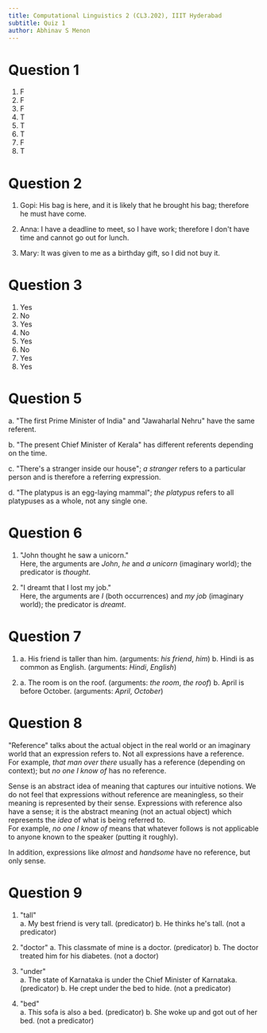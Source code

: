 ```yaml
---
title: Computational Linguistics 2 (CL3.202), IIIT Hyderabad
subtitle: Quiz 1
author: Abhinav S Menon
---
```


# Question 1
1. F
2. F
3. F
4. T
5. T
6. T
7. F
8. T

# Question 2
1. Gopi: His bag is here, and it is likely that he brought his bag; therefore he must have come.  

2. Anna: I have a deadline to meet, so I have work; therefore I don't have time and cannot go out for lunch.  

3. Mary: It was given to me as a birthday gift, so I did not buy it.  

# Question 3
1. Yes
2. No
3. Yes
4. No
5. Yes
6. No
7. Yes
8. Yes

# Question 5
a. "The first Prime Minister of India" and "Jawaharlal Nehru" have the same referent.  

b. "The present Chief Minister of Kerala" has different referents depending on the time.  

c. "There's a stranger inside our house"; _a stranger_ refers to a particular person and is therefore a referring expression.  

d. "The platypus is an egg-laying mammal"; _the platypus_ refers to all platypuses as a whole, not any single one.  

# Question 6
1. "John thought he saw a unicorn."  
    Here, the arguments are _John_, _he_ and _a unicorn_ (imaginary world); the predicator is _thought_.  

2. "I dreamt that I lost my job."  
    Here, the arguments are _I_ (both occurrences) and _my job_ (imaginary world); the predicator is _dreamt_.

# Question 7
1. a. His friend is taller than him. (arguments: _his friend_, _him_)
    b. Hindi is as common as English. (arguments: _Hindi_, _English_)  

2. a. The room is on the roof. (arguments: _the room_, _the roof_)
    b. April is before October. (arguments: _April_, _October_)

# Question 8
"Reference" talks about the actual object in the real world or an imaginary world that an expression refers to. Not all expressions have a reference.  
For example, _that man over there_ usually has a reference (depending on context); but _no one I know of_ has no reference.  

Sense is an abstract idea of meaning that captures our intuitive notions. We do not feel that expressions without reference are meaningless, so their meaning is represented by their sense. Expressions with reference also have a sense; it is the abstract meaning (not an actual object) which represents the _idea_ of what is being referred to.  
For example, _no one I know of_ means that whatever follows is not applicable to anyone known to the speaker (putting it roughly).  

In addition, expressions like _almost_ and _handsome_ have no reference, but only sense.

# Question 9
1. "tall"  
    a. My best friend is very tall. (predicator)
    b. He thinks he's tall. (not a predicator)  

2. "doctor"
    a. This classmate of mine is a doctor. (predicator)
    b. The doctor treated him for his diabetes. (not a doctor)  

3. "under"  
    a. The state of Karnataka is under the Chief Minister of Karnataka. (predicator)
    b. He crept under the bed to hide. (not a predicator)  

4. "bed"  
    a. This sofa is also a bed. (predicator)
    b. She woke up and got out of her bed. (not a predicator)
